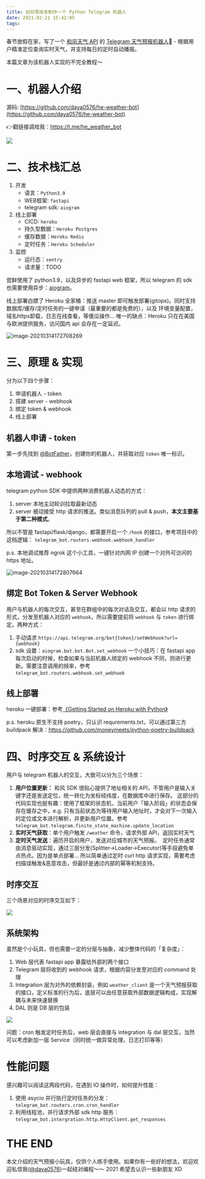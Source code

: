 ```yaml
---
title: 如何零成本制作一个 Python Telegram 机器人
date: 2021-02-21 15:42:05
tags:
---
```


春节放假在家，写了一个 [和风天气 API](https://dev.qweather.com) 的 [Telegram 天气预报机器人](https://github.com/daya0576/he-weather-bot)🤖️ - 根据用户精准定位查询实时天气，并支持每日的定时自动播报。    

本篇文章为该机器人实现的不完全教程～

<!--more-->

# 一、机器人介绍

源码: [https://github.com/daya0576/he-weather-bot](https://github.com/daya0576/he-weather-bot)

👉戳链接调戏我：https://t.me/he_weather_bot  

![](https://github.com/daya0576/he-weather-bot/blob/fdd4d924943ab6036646cc6d7b7888fc71b9d3e2/img/2021-02-21%2015-49-06.gifcask.2021-02-21%2017_20_45.gif?raw=true)

# 二、技术栈汇总

1. 开发
    - 语言：`Python3.9`
    - WEB框架: `fastapi`
    - telegram sdk: `aiogram`
2. 线上部署
    - CICD: `heroku`
    - 持久型数据：`Heroku Postgres`
    - 缓存数据：`Heroku Redis`
    - 定时任务：`Heroku Scheduler`
3. 监控
    - 运行态：`sentry`
    - 请求量：TODO

尝鲜使用了 python3.9，以及异步的 fastapi web 框架，所以 telegram 的 sdk 也需要使用异步：[aiogram](https://github.com/aiogram/aiogram)。

线上部署白嫖了 Heroku 全家桶：推送 master 即可触发部署(gitops)。同时支持数据库/缓存/定时任务的一键申请（最重要的都是免费的），以及 环境变量配置，域名https卸载，日志在线查看，等傻瓜操作... 唯一的缺点：Heroku 只在在美国与欧洲提供服务，访问国内 api 会存在一定延迟。

![image-20210314172708269](2021-02-21-buld-telegram-bot-from-scratch/image-20210314172708269.png)


# 三、原理 & 实现

分为以下四个步骤：

1. 申请机器人 - token
2. 搭建 server - webhook
3. 绑定 token & webhook
4. 线上部署

## 机器人申请 - token

第一步先找到 [@BotFather](https://t.me/BotFather)，创建你的机器人，并获取对应 `token` 唯一标识。

## 本地调试 - webhook
telegram python SDK 中提供两种消费机器人动态的方式：
1. server 本地主动轮训拉取最新动态 
2. server 被动接受 http 请求的推送。类似消息队列的 pull & push，**本文主要基于第二种模式**。

所以不管是 fastapi/flask/django，都需要开启一个 `/hook` 的接口，参考项目中的这档逻辑： `telegram_bot.routers.webhook.webhook_handler`

p.s. 本地调试推荐 ngrok 这个小工具，一键针对内网 IP 创建一个对外可访问的 https 地址。

![image-20210314172807664](2021-02-21-buld-telegram-bot-from-scratch/image-20210314172807664.png)

## 绑定 Bot Token & Server Webhook

用户与机器人的每次交互，甚至在群组中的每次对话及交互，都会以 http 请求的形式，分发至机器人对应的 `webhook`，所以需要提前将 `webhook` 与 `token` 进行绑定。两种方式：

1. 手动请求 `https://api.telegram.org/bot{token}/setWebhook?url={webhook}`
2. sdk 设置：`aiogram.bot.bot.Bot.set_webhook` 一个小技巧：在 fastapi app 每次启动的时候，检查如果与当前机器人绑定的 webhook 不同，则进行更新。需要注意调用的频率，参考 `telegram_bot.routers.webhook.set_webhook`

## 线上部署 

heroku 一键部署：参考[《Getting Started on Heroku with Python》](https://devcenter.heroku.com/articles/getting-started-with-python)

p.s. heroku 原生不支持 poetry，只认识 requrements.txt，可以通过第三方 buildpack 解决：https://github.com/moneymeets/python-poetry-buildpack


# 四、时序交互 & 系统设计

用户与 telegram 机器人的交互，大致可以分为三个场景：

1. **用户位置更新：** 和风 SDK 很贴心提供了地址相关的 API，不管用户是输入关键字还是发送定位，统一转化为坐标经纬度，在数据库中进行保存。 这部分的代码实现也挺有趣：使用了框架的状态机，当前用户「输入阶段」的状态会保存在缓存之中，e.g. 只有当前状态为等待用户输入地址时，才会对下一次输入的定位或文本进行解析，并更新用户位置。参考 `telegram_bot.telegram.finite_state_machine.update_location`
2. **实时天气获取**：单个用户触发 `/weather` 命令，请求外部 API，返回实时天气
3. **定时天气发送**：遍历开启的用户，发送对应城市的天气预报。     定时任务通常由消息驱动实现，通过三层分发(Splitter->Loader->Executor)等手段避免单点热点。因为是单点部署... 所以简单通过定时 curl http 请求实现，需要考虑扫描误触发&恶意攻击，但最好是通过内部的幂等机制支持。

## 时序交互
三个场景对应的时序交互如下：

![](2021-02-21-buld-telegram-bot-from-scratch/16138563037292.jpg)

## 系统架构

虽然是个小玩具，但也需要一定的分层与抽象，减少整体代码的「复杂度」：

1. Web 层代表 fastapi app 暴露给外部的两个接口
2. Telegram 层将收到的 webhook 请求，根据内容分发至对应的 command 处理
3. Integration 层为对外的依赖封装，例如 `weather_client` 是一个天气预报获取的接口，定义标准的行为后，底层可以由任意获取外部数据逻辑构成，实现解耦与未来快速替换
4. DAL 则是 DB 层的包装

![](2021-02-21-buld-telegram-bot-from-scratch/16138614119002.jpg)

问题：cron 触发定时任务后，web 层会直接与 integration 与 dal 层交互，当然可以考虑新加一层 Service（同时统一做异常处理，日志打印等等）




# 性能问题

感兴趣可以阅读这两段代码，在遇到 IO 操作时，如何提升性能：

1. 使用 asycio 并行执行定时任务的分发：`telegram_bot.routers.cron.cron_handler`
2. 利用线程池，并行请求外部 sdk http 服务：  `telegram_bot.intergration.http.HttpClient.get_responses`



# THE END

本文介绍的天气预报小玩具，仅供个人练手使用。如果你有一些好的想法，欢迎欢迎私信我([@daya0576](https://t.me/daya0576))一起结对编程～～ 2021 希望去认识一些新朋友 XD



